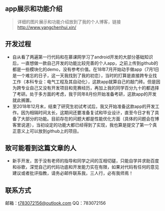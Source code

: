 ## app展示和功能介绍
> 详细的图片展示和功能介绍放到了我的个人博客，链接<http://www.yangchenhui.xin/>
## 开发过程
* 自从看了两遍第一行代码和在慕课网学习了android开发的大部分基础知识后，一直想做一款自己开发的功能比较完善的个人app，之前上传到github的都是一些模块化的demo，没有参考价值。在18年7月开始动手做app（7月1日是一个难忘的日子，这一天我找到了我的初恋），当时的打算是直接跨专业找工作（本科专业：电气工程及其自动化），这款app就算自己的敲门砖。但是因为跨专业自己又没有开发项目和竞赛经历，再加上我的同学百分九十的都选择了考研。处于多方面的考虑，我于同年8月份开始准备考研，这款app的开发就此搁置。
* 至2018年12月末，结束了研究生初试考试后，我又开始准备这款app的开发工作。因为相隔时间太长，这期间还要准备复试和毕业设计，直至今日才有了具备了大部分的功能。目前存在的问题大都是性能优化方面（具体的问题会在博客里说道），当初设定的功能大都已经得到了实现，我也算是提交了第一个真正意义上可以放到github上的项目。
## 致可能看到这篇文章的人
* 新手开发，苦于没有老师的指导和同学之间的互相切磋，只能自学并求助百度和谷歌，深觉自己的代码功底和开发能力实在有限，如果对代码有任何的意见建议或者批评指教，请务必邮件联系我，三人行，必有我师焉！
## 联系方式
邮箱：t783072156@outlook.com
QQ：783072156
